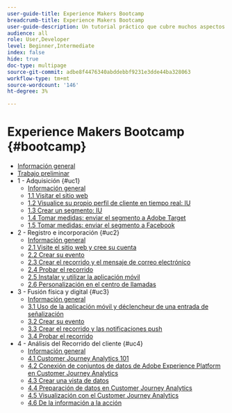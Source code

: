 ```yaml
---
user-guide-title: Experience Makers Bootcamp
breadcrumb-title: Experience Makers Bootcamp
user-guide-description: Un tutorial práctico que cubre muchos aspectos de Adobe Experience Platform.
audience: all
role: User,Developer
level: Beginner,Intermediate
index: false
hide: true
doc-type: multipage
source-git-commit: adbe8f4476340abddebbf9231e3dde44ba328063
workflow-type: tm+mt
source-wordcount: '146'
ht-degree: 3%

---
```



# Experience Makers Bootcamp {#bootcamp}

+ [Información general](/help/bootcamp/overview.md)
+ [Trabajo preliminar](/help/bootcamp/prework.md)
+ 1 - Adquisición {#uc1}
   + [Información general](/help/bootcamp/uc/uc1/uc1.md)
   + [1.1 Visitar el sitio web](/help/bootcamp/uc/uc1/ex1.md)
   + [1.2 Visualice su propio perfil de cliente en tiempo real: IU](/help/bootcamp/uc/uc1/ex2.md)
   + [1.3 Crear un segmento: IU](/help/bootcamp/uc/uc1/ex3.md)
   + [1.4 Tomar medidas: enviar el segmento a Adobe Target](/help/bootcamp/uc/uc1/ex4.md)
   + [1.5 Tomar medidas: enviar el segmento a Facebook](/help/bootcamp/uc/uc1/ex5.md)
+ 2 - Registro e incorporación {#uc2}
   + [Información general](/help/bootcamp/uc/uc2/uc2.md)
   + [2.1 Visite el sitio web y cree su cuenta](/help/bootcamp/uc/uc2/ex1.md)
   + [2.2 Crear su evento](/help/bootcamp/uc/uc2/ex2.md)
   + [2.3 Crear el recorrido y el mensaje de correo electrónico](/help/bootcamp/uc/uc2/ex3.md)
   + [2.4 Probar el recorrido](/help/bootcamp/uc/uc2/ex4.md)
   + [2.5 Instalar y utilizar la aplicación móvil](/help/bootcamp/uc/uc2/ex5.md)
   + [2.6 Personalización en el centro de llamadas](/help/bootcamp/uc/uc2/ex6.md)
+ 3 - Fusión física y digital {#uc3}
   + [Información general](/help/bootcamp/uc/uc3/uc3.md)
   + [3.1 Uso de la aplicación móvil y déclencheur de una entrada de señalización](/help/bootcamp/uc/uc3/ex1.md)
   + [3.2 Crear su evento](/help/bootcamp/uc/uc3/ex2.md)
   + [3.3 Crear el recorrido y las notificaciones push](/help/bootcamp/uc/uc3/ex3.md)
   + [3.4 Probar el recorrido](/help/bootcamp/uc/uc3/ex4.md)
+ 4 - Análisis del Recorrido del cliente {#uc4}
   + [Información general](/help/bootcamp/uc/uc4/uc4.md)
   + [4.1 Customer Journey Analytics 101](/help/bootcamp/uc/uc4/ex1.md)
   + [4.2 Conexión de conjuntos de datos de Adobe Experience Platform en Customer Journey Analytics](/help/bootcamp/uc/uc4/ex2.md)
   + [4.3 Crear una vista de datos](/help/bootcamp/uc/uc4/ex3.md)
   + [4.4 Preparación de datos en Customer Journey Analytics](/help/bootcamp/uc/uc4/ex4.md)
   + [4.5 Visualización con el Customer Journey Analytics](/help/bootcamp/uc/uc4/ex5.md)
   + [4.6 De la información a la acción](/help/bootcamp/uc/uc4/ex6.md)